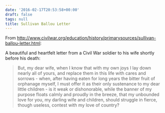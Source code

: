 ```yaml
---
date: '2016-02-17T20:53:58+00:00'
draft: false
tags: null
title: Sullivan Ballou Letter
---
```


From http://www.civilwar.org/education/history/primarysources/sullivan-ballou-letter.html:

A beautiful and heartfelt letter from a Civil War soldier to his wife shortly before his death:

>But, my dear wife, when I know that with my own joys I lay down nearly all of yours, and replace them in this life with cares and sorrows - when, after having eaten for long years the bitter fruit of orphanage myself, I must offer it as their only sustenance to my dear little children - is it weak or dishonorable, while the banner of my purpose floats calmly and proudly in the breeze, that my unbounded love for you, my darling wife and children, should struggle in fierce, though useless, contest with my love of country?
